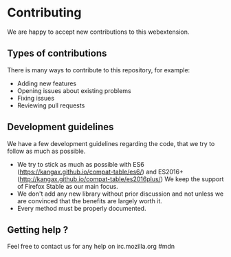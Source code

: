 # Contributing

We are happy to accept new contributions to this webextension.

## Types of contributions

There is many ways to contribute to this repository, for example:
  - Adding new features
  - Opening issues about existing problems
  - Fixing issues
  - Reviewing pull requests

## Development guidelines

We have a few development guidelines regarding the code, that we try to follow as much as possible.
  - We try to stick as much as possible with ES6 (https://kangax.github.io/compat-table/es6/) and ES2016+ (http://kangax.github.io/compat-table/es2016plus/)
    We keep the support of Firefox Stable as our main focus.
  - We don't add any new library without prior discussion and not unless we are convinced that the benefits are largely worth it.
  - Every method must be properly documented.

## Getting help ?

Feel free to contact us for any help on irc.mozilla.org #mdn

